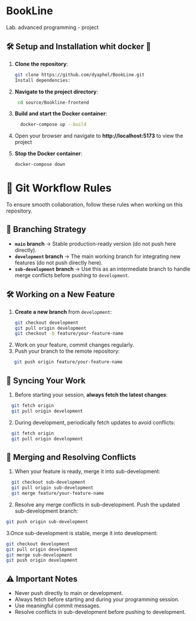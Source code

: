 # BookLine
Lab. advanced programming - project

## 🛠️ Setup and Installation whit docker 🐋

1. **Clone the repository**:
   ```bash
   git clone https://github.com/dyaphel/BookLine.git
   Install dependencies:
   
2. **Navigate to the project directory**:
     ```bash
      cd source/Bookline-frontend
4. **Build and start the Docker container**:
   ```bash
     docker-compose up --build

5. Open your browser and navigate to **http://localhost:5173** to view the project

6. **Stop the Docker container**:
    ```bash
   docker-compose down
# 🚀 Git Workflow Rules  

To ensure smooth collaboration, follow these rules when working on this repository.  

## 📌 Branching Strategy  
- **`main` branch** → Stable production-ready version (do not push here directly).  
- **`development` branch** → The main working branch for integrating new features (do not push directly here).  
- **`sub-development` branch** → Use this as an intermediate branch to handle merge conflicts before pushing to `development`.  

## 🛠 Working on a New Feature  
1. **Create a new branch** from `development`:  
   ```bash
   git checkout development
   git pull origin development
   git checkout -b feature/your-feature-name
   ```
2. Work on your feature, commit changes regularly.
3. Push your branch to the remote repository:
```bash
   git push origin feature/your-feature-name
```
## 🔄 Syncing Your Work
1. Before starting your session, **always fetch the latest changes**:
```bash
  git fetch origin
  git pull origin development
```
2. During development, periodically fetch updates to avoid conflicts:
```bash
  git fetch origin
  git pull origin development
```
## 🔀 Merging and Resolving Conflicts

1. When your feature is ready, merge it into sub-development:
```bash
  git checkout sub-development
  git pull origin sub-development
  git merge feature/your-feature-name
```
2. Resolve any merge conflicts in sub-development.
Push the updated sub-development branch:
  ```bash
  git push origin sub-development
  ```
3.Once sub-development is stable, merge it into development:
  ```bash
  git checkout development
  git pull origin development
  git merge sub-development
  git push origin development
  ```
## ⚠️ Important Notes
- Never push directly to main or development.
- Always fetch before starting and during your programming session.
- Use meaningful commit messages.
- Resolve conflicts in sub-development before pushing to development.
